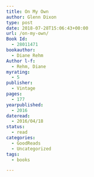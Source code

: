 ```yaml
---
title: On My Own
author: Glenn Dixon
type: post
date: 2018-07-28T15:06:43+00:00
url: /on-my-own/
Book Id:
  - 28011471
bookauthor:
  - Diane Rehm
Author l-f:
  - Rehm, Diane
myrating:
  - 5
publisher:
  - Vintage
pages:
  - 177
yearpublished:
  - 2016
dateread:
  - 2016/04/18
status:
  - read
categories:
  - GoodReads
  - Uncategorized
tags:
  - books

---
```

